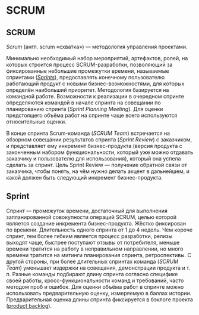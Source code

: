 # SCRUM

## SCRUM

_Scrum_ (англ. scrum «схватка») — методология управления проектами. 

Минимально необходимый набор мероприятий, артефактов, ролей, на которых строится процесс SCRUM-разработки, позволяющий
за фиксированные небольшие промежутки времени, называемые спринтами ([_Sprints_](#Sprint)), предоставлять конечному пользователю
работающий продукт с новыми бизнес-возможностями, для которых определён наибольший приоритет. Методология базируется на
командной работе. Возможности к реализации в очередном спринте определяются командой в начале спринта на совещании по
планированию спринта (_Sprint Planning Meeting_). Для оценки предстоящего объёма работ на спринте чаще всего
используются относительные оценки.

В конце спринта Scrum-команда (_SCRUM Team_) встречается на обзорном совещании результатов спринта (_Sprint Review_) с
заказчиком, и представляет ему инкремент бизнес-продукта (версия продукта с законченным набором функциональности,
который уже можно отдавать заказчику и пользователю для использования), который она успела сделать за спринт. Цель
Sprint Review — получение обратной связи от заказчика, чтобы понять, на чём нужно делать акцент в дальнейшем, и какой
должен быть следующий инкремент бизнес-продукта.

## Sprint

Спринт — промежуток времени, достаточный для выполнения запланированной совокупности операций SCRUM, целью которой
является создание инкремента бизнес-продукта. Жёстко фиксирован по времени. Длительность одного спринта от 1 до 4
недель. Чем короче спринт, тем более гибким является процесс разработки, релизы выходят чаще, быстрее поступают отзывы
от потребителя, меньше времени тратится на работу в неправильном направлении, но много времени тратится на митинги
планирования спринта, ретроспективы. С другой стороны, при более длительных спринтах команда (_SCRUM Team_) уменьшает
издержки на совещания, демонстрации продукта и т. п. Разные команды подбирают длину спринта согласно специфике своей
работы, кросс-функциональности команд и требований, часто методом проб и ошибок. Для оценки объёма работ в спринте можно
использовать предварительную оценку, измеряемую в баллах истории. Предварительная оценка длины спринта фиксируется в
бэклоге проекта ([product backlog](Product%20Backlog.md)).